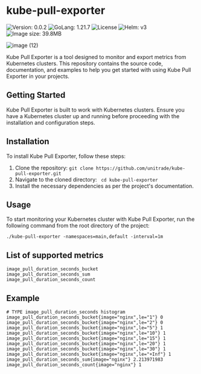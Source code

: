 # kube-pull-exporter
![Version: 0.0.2](https://img.shields.io/badge/Version-0.0.2-informational?style=flat-square)
![GoLang: 1.21.7](https://img.shields.io/static/v1?label=GoLang&message=1.21.7&color=purple&logo=go)
![License](https://img.shields.io/static/v1?label=License&message=Apache-2.0&color=green&logo=apache)
![Helm: v3](https://img.shields.io/static/v1?label=Helm&message=v3&color=informational&logo=helm)
![Image size: 39.8MB](https://img.shields.io/static/v1?label=Image_size&message=39.8MB&color=informational&logo=Docker&link=https%3A%2F%2Fhub.docker.com%2Frepository%2Fdocker%2Funitrade23%2Fkube-pull-exporter%2Fgeneral)

![image (12)](https://github.com/unitrade/kube-pull-exporter/assets/28563126/32991bc6-e121-4769-b5ee-0fc87991314e)

Kube Pull Exporter is a tool designed to monitor and export metrics from Kubernetes clusters. This repository contains the source code, documentation, and examples to help you get started with using Kube Pull Exporter in your projects.

## Getting Started
Kube Pull Exporter is built to work with Kubernetes clusters. Ensure you have a Kubernetes cluster up and running before proceeding with the installation and configuration steps.

## Installation
To install Kube Pull Exporter, follow these steps:

1. Clone the repository:
``` git clone https://github.com/unitrade/kube-pull-exporter.git ```
2. Navigate to the cloned directory:
``` cd kube-pull-exporter```
3. Install the necessary dependencies as per the project's documentation.

## Usage
To start monitoring your Kubernetes cluster with Kube Pull Exporter, run the following command from the root directory of the project:

```./kube-pull-exporter -namespaces=main,default -interval=1m```

## List of supported metrics
```
image_pull_duration_seconds_bucket
image_pull_duration_seconds_sum
image_pull_duration_seconds_count
```


## Example
```
# TYPE image_pull_duration_seconds histogram
image_pull_duration_seconds_bucket{image="nginx",le="1"} 0
image_pull_duration_seconds_bucket{image="nginx",le="2"} 0
image_pull_duration_seconds_bucket{image="nginx",le="5"} 1
image_pull_duration_seconds_bucket{image="nginx",le="10"} 1
image_pull_duration_seconds_bucket{image="nginx",le="15"} 1
image_pull_duration_seconds_bucket{image="nginx",le="20"} 1
image_pull_duration_seconds_bucket{image="nginx",le="30"} 1
image_pull_duration_seconds_bucket{image="nginx",le="+Inf"} 1
image_pull_duration_seconds_sum{image="nginx"} 2.213971983
image_pull_duration_seconds_count{image="nginx"} 1
```
